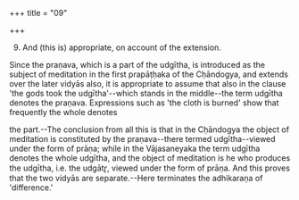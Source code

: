 +++
title = "09"

+++


9. And (this is) appropriate, on account of the extension.

Since the praṇava, which is a part of the udgītha, is introduced as the subject of meditation in the first prapāṭḥaka of the Cḥāndogya, and extends over the later vidyās also, it is appropriate to assume that also in the clause 'the gods took the udgītha'--which stands in the middle--the term udgītha denotes the praṇava. Expressions such as 'the cloth is burned' show that frequently the whole denotes

the part.--The conclusion from all this is that in the Cḥāndogya the object of meditation is constituted by the praṇava--there termed udgītha--viewed under the form of prāṇa; while in the Vājasaneyaka the term udgītha denotes the whole udgītha, and the object of meditation is he who produces the udgītha, i.e. the udgātr̥, viewed under the form of prāṇa. And this proves that the two vidyās are separate.--Here terminates the adhikaraṇa of 'difference.'

